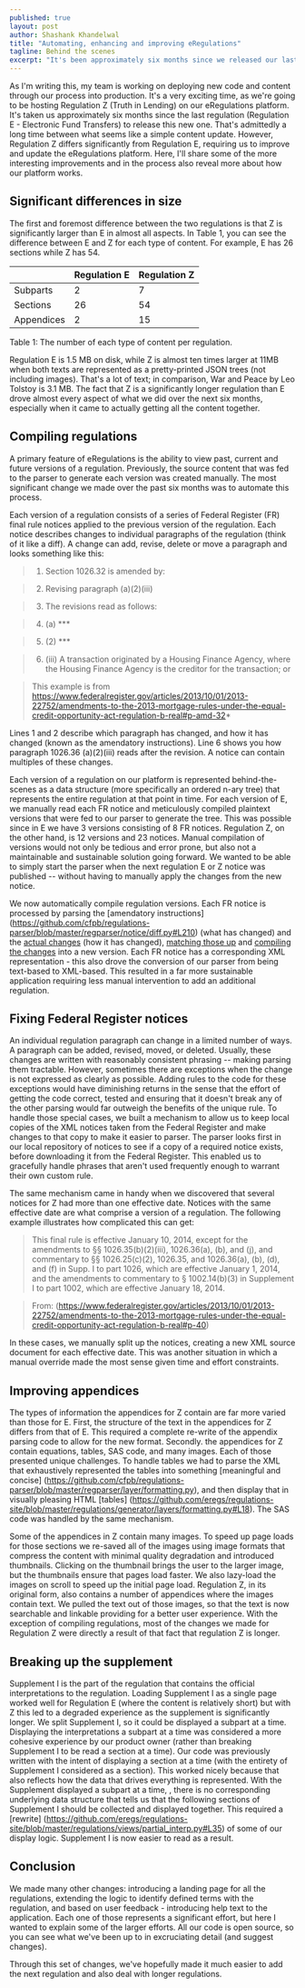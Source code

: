 ```yaml
---
published: true
layout: post
author: Shashank Khandelwal
title: "Automating, enhancing and improving eRegulations"
tagline: Behind the scenes
excerpt: "It's been approximately six months since we released our last regulation on [eRegulations](http://www.consumerfinance.gov/eregulations), our effort to make regulations more usable. We talk about what we've been up to since then. " 
---
```


As I'm writing this, my team is working on deploying new code and content
through our process into production. It's a very exciting time, as we're going
to be hosting Regulation Z (Truth in Lending) on our eRegulations platform.
It's taken us approximately six months since the last regulation (Regulation E - Electronic Fund Transfers) to release this new one. That's admittedly a long time between what seems like a simple content
update. However, Regulation Z differs significantly from Regulation E,
requiring us to improve and update the eRegulations platform.  Here, I'll share
some of the more interesting improvements and in the process also reveal more
about how our platform works. 

## Significant differences in size

The first and foremost difference between the two regulations is that Z is
significantly larger than E in almost all aspects.  In Table 1, you can see the
difference between E and Z for each type of content. For example, E has 26
sections while Z has 54. 

| | Regulation E | Regulation Z |
| ----- | ---- | ----- |
|Subparts | 2 | 7 | 
|Sections| 26 | 54 | 
|Appendices| 2| 15 | 

Table 1: The number of each type of content per regulation.

Regulation E is 1.5 MB on disk, while Z is almost ten times larger at 11MB when
both texts are represented as a pretty-printed JSON trees (not including
images). That's a lot of text; in comparison, War and Peace by Leo Tolstoy is
3.1 MB. The fact that Z is a significantly longer regulation than E drove
almost every aspect of what we did over the next six months, especially when it
came to actually getting all the content together. 

## Compiling regulations

A primary feature of eRegulations is the ability to view past, current and
future versions of a regulation. Previously, the source content that was fed to
the parser to generate each version was created manually. The most significant
change we made over the past six months was to automate this process.

Each version of a regulation consists of a series of Federal Register (FR)
final rule notices applied to the previous version of the regulation. Each
notice describes changes to individual paragraphs of the regulation (think of
it like a diff). A change can add, revise, delete or move a paragraph and looks
something like this: 

> 1. Section 1026.32 is amended by:

> 2. Revising paragraph (a)(2)(iii)

> 3. The revisions read as follows:

> 4. (a) *** 

> 5. (2) ***

> 6. (iii) A transaction originated by a Housing Finance Agency, where the Housing
> Finance Agency is the creditor for the transaction; or 

> This example is from https://www.federalregister.gov/articles/2013/10/01/2013-22752/amendments-to-the-2013-mortgage-rules-under-the-equal-credit-opportunity-act-regulation-b-real#p-amd-32*

Lines 1 and 2 describe which paragraph has changed, and how it has changed
(known as the amendatory instructions). Line 6 shows you how paragraph 1026.36
(a)(2)(iii) reads after the revision. A notice can contain multiples of these
changes. 

Each version of a regulation on our platform is represented behind-the-scenes
as a data structure (more specifically an ordered n-ary tree) that represents
the entire regulation at that point in time. For each version of E, we manually
read each FR notice and meticulously compiled plaintext versions that were fed
to our parser to generate the tree. This was possible since in E we have 3
versions consisting of 8 FR notices. Regulation Z, on the other hand, is 12
versions and 23 notices. Manual compilation of versions would not only be
tedious and error prone, but also not a maintainable and sustainable solution
going  forward. We wanted to be able to simply start the parser when the next
regulation E or Z notice was published -- without having to manually apply the
changes from the new notice. 


We now automatically compile regulation versions. Each FR notice is processed
by parsing the [amendatory instructions]
(https://github.com/cfpb/regulations-parser/blob/master/regparser/notice/diff.py#L210)
(what has changed) and the [actual
changes](https://github.com/cfpb/regulations-parser/blob/master/regparser/notice/build.py#L302)
(how it has changed), [matching those
up](https://github.com/cfpb/regulations-parser/blob/master/regparser/notice/changes.py#L101)
and [compiling the
changes](https://github.com/cfpb/regulations-parser/blob/master/regparser/notice/compiler.py#L509)
into a new version. Each FR notice has a corresponding XML representation -
this also drove the conversion of our parser from being text-based to
XML-based. This resulted in a far more sustainable application requiring less
manual intervention to add an additional regulation. 


## Fixing Federal Register notices

An individual regulation paragraph can change in a limited number of ways. A
paragraph can be added, revised, moved, or deleted. Usually, these changes are
written with reasonably consistent phrasing -- making parsing them tractable.
However, sometimes there are exceptions when the change is not expressed as
clearly as possible. Adding rules to the code  for these exceptions
would have diminishing returns in the sense that the effort of getting the code
correct, tested and ensuring that it doesn't break any of the other parsing
would far outweigh the benefits of the unique rule. To handle those special
cases, we built a mechanism to allow us to keep local copies of the XML notices
taken from the Federal Register and make changes to that copy to make it
easier to parser. The parser looks first in our local repository of notices to
see if a copy of a required notice exists, before downloading it from the
Federal Register. This enabled us to gracefully handle phrases that aren't used
frequently enough to warrant their own custom rule.

The same mechanism came in handy when we discovered that several notices for Z
had more than one effective date. Notices with the same effective date are what
comprise a version of a regulation. The following example illustrates how
complicated this can get: 

> This final rule is effective January 10, 2014, except for the amendments to
> §§ 1026.35(b)(2)(iii), 1026.36(a), (b), and (j), and commentary to §§
> 1026.25(c)(2), 1026.35, and 1026.36(a), (b), (d), and (f) in Supp. I to part
> 1026, which are effective January 1, 2014, and the amendments to commentary to
> § 1002.14(b)(3) in Supplement I to part 1002, which are effective January 18,
> 2014. 

> From: (https://www.federalregister.gov/articles/2013/10/01/2013-22752/amendments-to-the-2013-mortgage-rules-under-the-equal-credit-opportunity-act-regulation-b-real#p-40)

In these cases, we manually split up the notices, creating a new XML source
document for each effective date. This was another situation in which a manual
override made the most sense given time and effort constraints. 

## Improving appendices 

The types of information the appendices for Z contain are far more varied than
those for E. First, the structure of the text in the appendices for Z differs
from that of E. This required a complete re-write of the appendix parsing code
to allow for the new format. Secondly. the appendices for Z contain equations,
tables, SAS code, and many images. Each of those presented unique challenges.
To handle tables we had to parse the XML that exhaustively represented the
tables into something [meaningful and concise]
(https://github.com/cfpb/regulations-parser/blob/master/regparser/layer/formatting.py),
and then display that in visually pleasing HTML [tables]
(https://github.com/eregs/regulations-site/blob/master/regulations/generator/layers/formatting.py#L18).
The SAS code was handled by the same mechanism. 

Some of the appendices in Z contain many images.  To speed up page loads for
those sections we re-saved all of the images using image formats that compress
the content with minimal quality degradation and introduced thumbnails.
Clicking on the thumbnail brings the user to the larger image, but the
thumbnails ensure that pages load faster.  We also lazy-load the images on
scroll to speed up the initial page load. Regulation Z, in its original form,
also contains a number of appendices where the images contain text. We pulled
the text out of those images, so that the text is now searchable and
linkable providing for a better user experience. With the exception of
compiling regulations, most of the changes we made for Regulation Z were
directly a result of that fact that regulation Z is longer. 


## Breaking up the supplement

Supplement I is the part of the regulation that contains the official
interpretations to the regulation. Loading Supplement I as a single page worked
well for Regulation E (where the content is relatively short) but with Z this
led to a degraded experience as the supplement is significantly longer. We
split Supplement I, so it could be displayed a subpart at a time. Displaying
the interpretations a subpart at a time was considered a more cohesive
experience by our product owner (rather than breaking Supplement I to be read a
section at a time).  Our code was previously written with the intent of
displaying a section at a time (with the entirety of Supplement I considered as
a section). This worked nicely because that also reflects how the data that
drives everything is represented. With the Supplement displayed a subpart at a
time, , there is no corresponding underlying data structure that tells us that
the following sections of Supplement I should be collected and displayed
together. This required a [rewrite]
(https://github.com/eregs/regulations-site/blob/master/regulations/views/partial_interp.py#L35)
of some of our display logic.  Supplement I is now easier to read as a result.   

## Conclusion

We made many other changes: introducing a landing page for all the regulations,
extending the logic to identify defined terms with the regulation, and based on
user feedback - introducing help text to the application. Each one of those
represents a significant effort, but here I wanted to explain some of the larger
efforts. All our code is open source, so you can see what we've been up to in
excruciating detail (and suggest changes).

Through this set of changes, we've hopefully made it much easier to add the
next regulation and also deal with longer regulations. 
